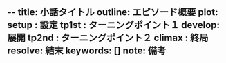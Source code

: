 --
title: 小話タイトル
outline: エピソード概要
plot:
  setup  : 設定
  tp1st  : ターニングポイント１
  develop: 展開
  tp2nd  : ターニングポイント２
  climax : 終局
  resolve: 結末
keywords: []
note: 備考
---
